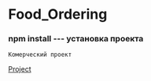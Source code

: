 # Food_Ordering

### npm install --- установка проекта


```
Комерческий проект
```
[Project](https://github.com/amirhraj/Food_Ordering/upload/main)

